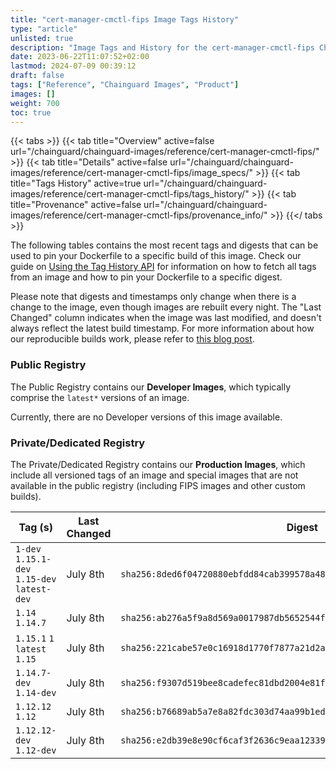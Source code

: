 ```yaml
---
title: "cert-manager-cmctl-fips Image Tags History"
type: "article"
unlisted: true
description: "Image Tags and History for the cert-manager-cmctl-fips Chainguard Image"
date: 2023-06-22T11:07:52+02:00
lastmod: 2024-07-09 00:39:12
draft: false
tags: ["Reference", "Chainguard Images", "Product"]
images: []
weight: 700
toc: true
---
```


{{< tabs >}}
{{< tab title="Overview" active=false url="/chainguard/chainguard-images/reference/cert-manager-cmctl-fips/" >}}
{{< tab title="Details" active=false url="/chainguard/chainguard-images/reference/cert-manager-cmctl-fips/image_specs/" >}}
{{< tab title="Tags History" active=true url="/chainguard/chainguard-images/reference/cert-manager-cmctl-fips/tags_history/" >}}
{{< tab title="Provenance" active=false url="/chainguard/chainguard-images/reference/cert-manager-cmctl-fips/provenance_info/" >}}
{{</ tabs >}}

The following tables contains the most recent tags and digests that can be used to pin your Dockerfile to a specific build of this image. Check our guide on [Using the Tag History API](/chainguard/chainguard-images/using-the-tag-history-api/) for information on how to fetch all tags from an image and how to pin your Dockerfile to a specific digest.

Please note that digests and timestamps only change when there is a change to the image, even though images are rebuilt every night. The "Last Changed" column indicates when the image was last modified, and doesn't always reflect the latest build timestamp. For more information about how our reproducible builds work, please refer to [this blog post](https://www.chainguard.dev/unchained/reproducing-chainguards-reproducible-image-builds).

### Public Registry
The Public Registry contains our **Developer Images**, which typically comprise the `latest*` versions of an image.

Currently, there are no Developer versions of this image available.

### Private/Dedicated Registry
The Private/Dedicated Registry contains our **Production Images**, which include all versioned tags of an image and special images that are not available in the public registry (including FIPS images and other custom builds).

| Tag (s)                                       | Last Changed | Digest                                                                    |
|-----------------------------------------------|--------------|---------------------------------------------------------------------------|
|  `1-dev` `1.15.1-dev` `1.15-dev` `latest-dev` | July 8th     | `sha256:8ded6f04720880ebfdd84cab399578a4850bc76adfb239752566fdf81e0a927d` |
|  `1.14` `1.14.7`                              | July 8th     | `sha256:ab276a5f9a8d569a0017987db5652544f0b5d6587558134530e036065705a255` |
|  `1.15.1` `1` `latest` `1.15`                 | July 8th     | `sha256:221cabe57e0c16918d1770f7877a21d2a7b162f0ee269ddc42ad449e4a25d8de` |
|  `1.14.7-dev` `1.14-dev`                      | July 8th     | `sha256:f9307d519bee8cadefec81dbd2004e81fcea487c4bdd8b78336705a65de1e97c` |
|  `1.12.12` `1.12`                             | July 8th     | `sha256:b76689ab5a7e8a82fdc303d74aa99b1edcd2f7de7457626890a6ded9fafccffe` |
|  `1.12.12-dev` `1.12-dev`                     | July 8th     | `sha256:e2db39e8e90cf6caf3f2636c9eaa1233936705b85a72ae966f8797d54dbf32cd` |

